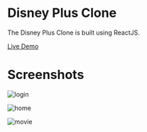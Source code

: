 # Disney Plus Clone

The Disney Plus Clone is built using ReactJS.

[Live Demo](https://disney-plus-clone-481e7.web.app/)

# Screenshots

![login](https://user-images.githubusercontent.com/59161798/185217134-a5ae060a-7eca-4339-9e2a-a069d2904f1e.png)

![home](https://user-images.githubusercontent.com/59161798/185219123-6371aa12-72c2-4341-b8d3-3fc3805eae91.png)

![movie](https://user-images.githubusercontent.com/59161798/185219143-c24d3298-cd6f-486d-9443-6978bf8c1a4f.png)
